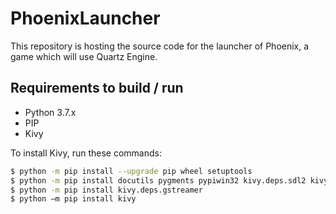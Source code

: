 # PhoenixLauncher

This repository is hosting the source code for the launcher of Phoenix, a game which will use Quartz Engine.

## Requirements to build / run

* Python 3.7.x
* PIP
* Kivy

To install Kivy, run these commands:

```bash
$ python -m pip install --upgrade pip wheel setuptools
$ python -m pip install docutils pygments pypiwin32 kivy.deps.sdl2 kivy.deps.glew
$ python -m pip install kivy.deps.gstreamer
$ python –m pip install kivy
```
